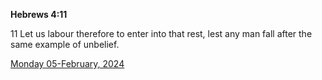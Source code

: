 **Hebrews 4:11**

11 Let us labour therefore to enter into that rest, lest any man fall after the same example of unbelief.

[Monday 05-February, 2024](https://getbible.life/kjv/Hebrews/4/11)
